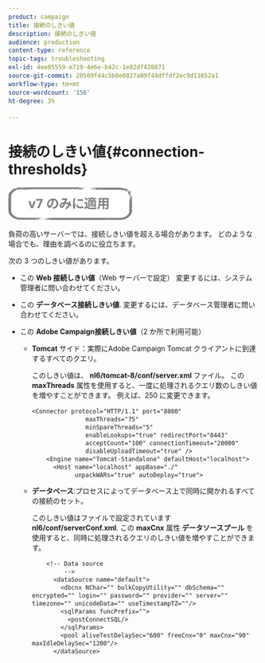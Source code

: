 ```yaml
---
product: campaign
title: 接続のしきい値
description: 接続のしきい値
audience: production
content-type: reference
topic-tags: troubleshooting
exl-id: 4ee05559-e719-4e6e-b42c-1e82df428871
source-git-commit: 20509f44c5b8e0827a09f44dffdf2ec9d11652a1
workflow-type: tm+mt
source-wordcount: '156'
ht-degree: 3%

---
```


# 接続のしきい値{#connection-thresholds}

![](../../assets/v7-only.svg)

負荷の高いサーバーでは、接続しきい値を超える場合があります。 どのような場合でも、理由を調べるのに役立ちます。

次の 3 つのしきい値があります。

* この **Web 接続しきい値**（Web サーバーで設定） 変更するには、システム管理者に問い合わせてください。

* この **データベース接続しきい値**. 変更するには、データベース管理者に問い合わせてください。

* この **Adobe Campaign接続しきい値**（2 か所で利用可能）

   * **Tomcat** サイド：実際にAdobe Campaign Tomcat クライアントに到達するすべてのクエリ。

      このしきい値は、 **nl6/tomcat-8/conf/server.xml** ファイル。 この **maxThreads** 属性を使用すると、一度に処理されるクエリ数のしきい値を増やすことができます。 例えば、250 に変更できます。

      ```
      <Connector protocol="HTTP/1.1" port="8080"
                     maxThreads="75"
                     minSpareThreads="5"
                     enableLookups="true" redirectPort="8443"
                     acceptCount="100" connectionTimeout="20000"
                     disableUploadTimeout="true" />
          <Engine name="Tomcat-Standalone" defaultHost="localhost">
            <Host name="localhost" appBase="./"
                  unpackWARs="true" autoDeploy="true">
      ```

   * **データベース**:プロセスによってデータベース上で同時に開かれるすべての接続のセット。

      このしきい値はファイルで設定されています **nl6/conf/serverConf.xml**. この **maxCnx** 属性 **データソースプール** を使用すると、同時に処理されるクエリのしきい値を増やすことができます。

      ```
          <!-- Data source
               -->
            <dataSource name="default">
              <dbcnx NChar="" bulkCopyUtility="" dbSchema="" encrypted="" login="" password="" provider="" server="" timezone="" unicodeData="" useTimestampTZ=""/>
              <sqlParams funcPrefix="">
                <postConnectSQL/>
              </sqlParams>
              <pool aliveTestDelaySec="600" freeCnx="0" maxCnx="90" maxIdleDelaySec="1200"/>
            </dataSource>
      ```
